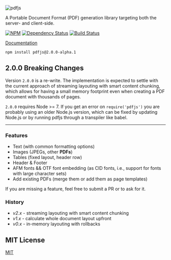 ![pdfjs](https://cdn.rawgit.com/rkusa/pdfjs/2.x/logo.svg)

A Portable Document Format (PDF) generation library targeting both the server- and client-side.

[![NPM][npm]](https://npmjs.org/package/pdfjs)
[![Dependency Status][deps]](https://david-dm.org/rkusa/pdfjs)
[![Build Status][travis]](https://travis-ci.org/rkusa/pdfjs)

[Documentation](docs)

```bash
npm install pdfjs@2.0.0-alpha.1
```

## 2.0.0 Breaking Changes

Version `2.0.0` is a re-write. The implementation is expected to settle with the current approach of streaming layouting with smart content chunking, which allows for having a small memory footprint even when creating a PDF document with thousands of pages.

`2.0.0` requires Node >= 7. If you get an error on `require('pdfjs')` you are probably using an older Node.js version, which can be fixed by updating Node.js or by running pdfjs through a transpiler like babel.

----------------

### Features

- Text (with common formatting options)
- Images (JPEGs, other **PDFs**)
- Tables (fixed layout, header row)
- Header & Footer
- AFM fonts && OTF font embedding (as CID fonts, i.e., support for fonts with large character sets)
- Add existing PDFs (merge them or add them as page templates)

If you are missing a feature, feel free to submit a PR or to ask for it.

### History

- *v2.x* - streaming layouting with smart content chunking
- *v1.x* - calculate whole document layout upfront
- *v0.x* - in-memory layouting with rollbacks

## MIT License

[MIT](LICENSE)

[npm]: https://img.shields.io/npm/v/pdfjs.svg?style=flat-square
[deps]: https://img.shields.io/david/rkusa/pdfjs.svg?style=flat-square
[travis]: https://img.shields.io/travis/rkusa/pdfjs/master.svg?style=flat-square
